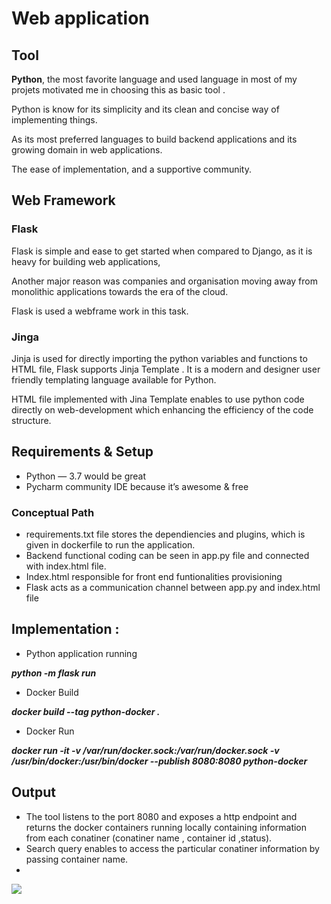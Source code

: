 # Web application 
##  Tool
**Python**, the most favorite language and used language in most of my projets motivated me in choosing this as basic tool . 

Python is know for its simplicity and its clean and concise way of implementing things. 

As its most preferred languages to build backend applications and its growing domain in web applications.

The ease of implementation, and a supportive community. 
## Web Framework 
### Flask 
 
Flask is simple and ease to get started when compared to  Django, as it is heavy for building web applications, 

Another major reason was companies and organisation moving away from monolithic applications towards the era of the cloud. 

Flask is used a webframe work in this task. 

### Jinga
Jinja is used for directly importing  the python variables and functions to HTML file, 
Flask supports Jinja Template . 
It is  a modern and designer user friendly templating language available for Python.

HTML file implemented with Jina Template enables to use python code directly on web-development
which enhancing the efficiency of the code structure.

## Requirements & Setup
- Python — 3.7 would be great
- Pycharm community IDE because it’s awesome & free

### Conceptual Path  

- requirements.txt file  stores the dependiencies and plugins, which is given in dockerfile to run the application.
- Backend functional coding can be seen in app.py file and connected with index.html file.
- Index.html responsible for front end funtionalities provisioning 
- Flask acts as a communication channel between app.py and index.html file 

## Implementation : 
- Python application running

***python -m flask run***

- Docker Build

***docker build --tag python-docker .***

- Docker Run

***docker run -it -v /var/run/docker.sock:/var/run/docker.sock -v /usr/bin/docker:/usr/bin/docker --publish 8080:8080 python-docker***

## Output 

- The tool listens to the port 8080 and exposes a http endpoint and returns the docker containers running locally containing information from each conatiner (conatiner name , container id ,status). 
- Search query enables to access the particular conatiner information by passing container name. 
- 

![](https://user-images.githubusercontent.com/76168664/113769373-3727c400-9721-11eb-9f89-dc0838ebc5d9.PNG)
